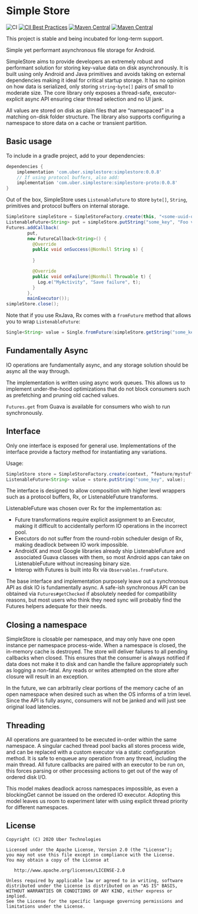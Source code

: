 # Simple Store
![CI](https://github.com/uber/simple-store/workflows/CI/badge.svg?branch=main)
[![CII Best Practices](https://bestpractices.coreinfrastructure.org/projects/3000/badge)](https://bestpractices.coreinfrastructure.org/projects/3000)
[![Maven Central](https://img.shields.io/maven-central/v/com.uber.simplestore/simplestore.svg)](https://search.maven.org/artifact/com.uber.simplestore/simplestore)
[![Maven Central](https://img.shields.io/maven-central/v/com.uber.simplestore/simplestore-proto.svg)](https://search.maven.org/artifact/com.uber.simplestore/simplestore-proto)

This project is stable and being incubated for long-term support.

Simple yet performant asynchronous file storage for Android.

SimpleStore aims to provide developers an extremely robust and performant solution for storing key-value data on disk asynchronously. It is built using only Android and Java primitives and avoids taking on external dependencies making it ideal for critical startup storage. It has no opinion on how data is serialized, only storing `string`-`byte[]` pairs of small to moderate size. The core library only exposes a thread-safe, executor-explicit async API ensuring clear thread selection and no UI jank.

All values are stored on disk as plain files that are “namespaced” in a matching on-disk folder structure. The library also supports configuring a namespace to store data on a cache or transient partition.

## Basic usage

To include in a gradle project, add to your dependencies:

```groovy
dependencies {
    implementation 'com.uber.simplestore:simplestore:0.0.8'
    // If using protocol buffers, also add:
    implementation 'com.uber.simplestore:simplestore-proto:0.0.8'
}
```

Out of the box, SimpleStore uses `ListenableFuture` to store `byte[]`, `String`, primitives and protocol buffers on internal storage. 
```java
SimpleStore simpleStore = SimpleStoreFactory.create(this, "<some-uuid-or-name>");
ListenableFuture<String> put = simpleStore.putString("some_key", "Foo value");
Futures.addCallback(
        put,
        new FutureCallback<String>() {
          @Override
          public void onSuccess(@NonNull String s) {
            
          }

          @Override
          public void onFailure(@NonNull Throwable t) {
            Log.e("MyActivity", "Save failure", t);
          }
        },
        mainExecutor());
simpleStore.close();
```

Note that if you use RxJava, Rx comes with a `fromFuture` method that allows you to wrap `ListenableFuture`:

```java
Single<String> value = Single.fromFuture(simpleStore.getString("some_key"));

```

## Fundamentally Async
IO operations are fundamentally async, and any storage solution should be async all the way through.

The implementation is written using async work queues. This allows us to implement under-the-hood optimizations that do not block consumers such as prefetching and pruning old cached values.

`Futures.get` from Guava is available for consumers who wish to run synchronously.

## Interface
Only one interface is exposed for general use. Implementations of the interface provide a factory method for instantiating any variations.

Usage:
```java
SimpleStore store = SimpleStoreFactory.create(context, “feature/mystuff”, NamespaceConfig.DEFAULT);
ListenableFuture<String> value = store.putString("some_key", value);
```

The interface is designed to allow composition with higher level wrappers such as a protocol buffers, Rx, or ListenableFuture transforms. 

ListenableFuture was chosen over Rx for the implementation as: 
* Future transformations require explicit assignment to an Executor, making it difficult to accidentally perform IO operations in the incorrect pool. 
* Executors do not suffer from the round-robin scheduler design of Rx, making deadlock between IO work impossible.
* AndroidX and most Google libraries already ship ListenableFuture and associated Guava classes with them, so most Android apps can take on ListenableFuture without increasing binary size.
* Interop with Futures is built into Rx via `Observables.fromFuture`.

The base interface and implementation purposely leave out a synchronous API as disk IO is fundamentally async. A safe-ish synchronous API can be obtained via `Futures#getChecked` if absolutely needed for compatibility reasons, but most users who think they need sync will probably find the Futures helpers adequate for their needs.

## Closing a namespace

SimpleStore is closable per namespace, and may only have one open instance per namespace process-wide. When a namespace is closed, the in-memory cache is destroyed. The store will deliver failures to all pending callbacks when closed. This ensures that the consumer is always notified if data does not make it to disk and can handle the failure appropriately such as logging a non-fatal. Any reads or writes attempted on the store after closure will result in an exception.

In the future, we can arbitrarily clear portions of the memory cache of an open namespace when desired such as when the OS informs of a trim level. Since the API is fully async, consumers will not be janked and will just see original load latencies.

## Threading

All operations are guaranteed to be executed in-order within the same namespace. A singular cached thread pool backs all stores process wide, and can be replaced with a custom executor via a static configuration method. It is safe to enqueue any operation from any thread, including the main thread. All future callbacks are paired with an executor to be run on, this forces parsing or other processing actions to get out of the way of ordered disk I/O.

This model makes deadlock across namespaces impossible, as even a blockingGet cannot be issued on the ordered IO executor. Adopting this model leaves us room to experiment later with using explicit thread priority for different namespaces.

## License

    Copyright (C) 2020 Uber Technologies

    Licensed under the Apache License, Version 2.0 (the "License");
    you may not use this file except in compliance with the License.
    You may obtain a copy of the License at

       http://www.apache.org/licenses/LICENSE-2.0

    Unless required by applicable law or agreed to in writing, software
    distributed under the License is distributed on an "AS IS" BASIS,
    WITHOUT WARRANTIES OR CONDITIONS OF ANY KIND, either express or implied.
    See the License for the specific language governing permissions and
    limitations under the License.

